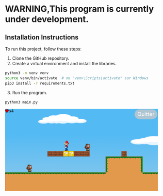 # WARNING,This program is currently under development.



## Installation Instructions

To run this project, follow these steps:

1. Clone the GitHub repository.
2. Create a virtual environment and install the libraries.

```bash
python3 -m venv venv
source venv/bin/activate  # ou "venv\Scripts\activate" sur Windows
pip3 install -r requirements.txt
```
3. Run the program.

```bash
python3 main.py
```


![Screenshot](screenshot/screenshot2.png)
